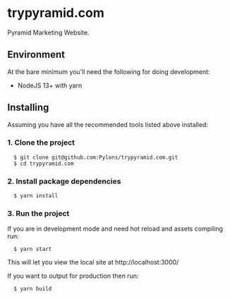 # trypyramid.com

Pyramid Marketing Website.

## Environment

At the bare minimum you'll need the following for doing development:

- NodeJS 13+ with yarn

## Installing

Assuming you have all the recommended tools listed above installed:

### 1. Clone the project
```
  $ git clone git@github.com:Pylons/trypyramid.com.git
  $ cd trypyramid.com
```

### 2. Install package dependencies
```
  $ yarn install
```

### 3. Run the project

If you are in development mode and need hot reload and assets compiling run:
```
  $ yarn start
```

This will let you view the local site at http://localhost:3000/

If you want to output for production then run:
```
  $ yarn build
```
